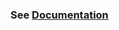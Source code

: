 ### See [Documentation](https://rapidai.github.io/RapidOCRDocs/install_usage/rapidocr_web/rapidocr_web/)
